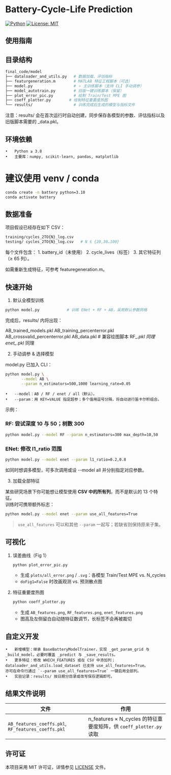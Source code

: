 # Battery-Cycle-Life Prediction
[![Python](https://img.shields.io/badge/python-%3E%3D3.8-blue)](https://www.python.org)
[![License: MIT](https://img.shields.io/badge/License-MIT-green)](LICENSE)

## 使用指南



## 目录结构

```bash
final_code/model
├── dataloader_and_utils.py   # 数据加载、评估指标
├── featurgeneration.m        # MATLAB 特征工程脚本（可选）
├── model.py                  # ⭐ 主训练脚本（支持 CLI 手动调参）
├── model_autotrain.py        # 旧版一键训练脚本（保留）
├── plot_error_pic.py         # 绘制 Train/Test MPE 图
├── coeff_plotter.py        # 绘制特征重要度热图
└── results/                  # 训练完成后生成的模型与指标文件
```

注意：results/ 会在首次运行时自动创建，同步保存各模型的参数、评估指标以及旧版脚本需要的 _data.pkl。



## 环境依赖
	•	Python ≥ 3.8
	•	主要库：numpy, scikit-learn, pandas, matplotlib

# 建议使用 venv / conda
```bash
conda create -n battery python=3.10
conda activate battery
```



## 数据准备

项目假设已经存在如下 CSV：

```bash
training/cycles_2TO{N}_log.csv
testing/ cycles_2TO{N}_log.csv   # N ∈ {20,30…100}
```

每个文件包含：
	1.	battery_id（未使用）
	2.	cycle_lives（标签）
	3.	其它特征列（≥ 65 列）。

如需重新生成特征，可参考 featuregeneration.m。



## 快速开始

1. 默认全模型训练

```bash
python model.py            # 训练 ENet + RF + AB，采用默认参数网格
```

完成后，results/ 内将出现：

AB_trained_models.pkl
AB_training_percenterror.pkl
AB_crossvalid_percenterror.pkl
AB_data.pkl           # 兼容绘图脚本
RF_*.pkl  同理
enet_*.pkl 同理

2. 手动调参 & 选择模型

model.py 已加入 CLI：

```bash
python model.py \
       --model AB \
       --param n_estimators=500,1000 learning_rate=0.05
```

	•	--model：AB / RF / enet / all（默认）。
	•	--param：用 KEY=VALUE 指定超参；多个值用逗号分隔，将自动进行笛卡尔积组合。

示例：

### RF: 尝试深度 10 与 50；树数 300

```bash
python model.py --model RF --param n_estimators=300 max_depth=10,50
```

### ENet: 修改 l1_ratio 范围

```bash
python model.py --model enet --param l1_ratio=0.2,0.8
```

如同时想调多模型，可多次调用或设 --model all 并分别指定对应参数。



3. 加载全部特征

某些研究场景下你可能想让模型使用 **CSV 中的所有列**，而不是默认的 13 个特征。  
训练时可携带额外标志：

```bash
python model.py --model enet --param use_all_features=True
```

> `use_all_features` 可以和其他 `--param` 一起写；若缺省则保持原来子集。



## 可视化

1. 误差曲线（Fig 1）

   ```bash
   python plot_error_pic.py
   ```

   - 生成 `plots/all_error.png` / `.svg`：各模型 Train/Test MPE vs. N_cycles
   - `doFig1=False` 时改画观测 vs. 预测散点图

2. 特征重要度热图

   ```bash
   python coeff_plotter.py
   ```

   - 生成 `AB_features.png`, `RF_features.png`, `enet_features.png`
   - 图高及左侧留白自动随特征数调节，长标签不会再被裁切



## 自定义开发
	•	新增模型：继承 BaseBatteryModelTrainer，实现 _get_param_grid 与 _build_model，必要时覆盖 _predict 与 _save_results。
	•	更多特征：修改 WHICH_FEATURES 或在 CSV 中添加列；dataloader_and_utils.load_dataset 已支持 use_all_features=True。
	亦可在命令行通过 `--param use_all_features=True` 一键启用全部列。
	•	实验记录：results/ 按日期分目录或改写保存逻辑即可。



## 结果文件说明

| 文件 | 作用 |
|------|------|
| `AB_features_coeffs.pkl`, `RF_features_coeffs.pkl` | n_features × N_cycles 的特征重要度矩阵，供 `coeff_plotter.py` 读取 |

## 许可证

本项目采用 MIT 许可证，详情参见 [LICENSE](LICENSE) 文件。
